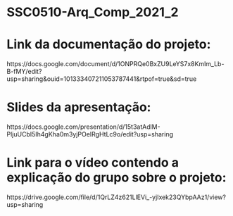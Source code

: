 # SSC0510-Arq_Comp_2021_2

<h1>Link da documentação do projeto:</h1>
https://docs.google.com/document/d/1ONPRQe0BxZU9LeYS7x8Kmlm_Lb-B-fMY/edit?usp=sharing&ouid=101333407211053787441&rtpof=true&sd=true

<h1>Slides da apresentação:</h1>
https://docs.google.com/presentation/d/15t3atAdlM-PljuUCbI5Ih4gKha0m3yjPOeIRgHtLc9o/edit?usp=sharing

<h1>Link para o vídeo contendo a explicação do grupo sobre o projeto:</h1>
https://drive.google.com/file/d/1QrLZ4z621LlEVi_-yjIxek23QYbpAAz1/view?usp=sharing

